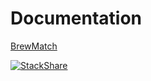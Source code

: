 # Documentation
[BrewMatch](https://documenter.getpostman.com/view/13922788/2s9YXh5hTE)

[![StackShare](http://img.shields.io/badge/tech-stack-0690fa.svg?style=flat)](https://stackshare.io/jeffreyarukwe-1/my-stack)
